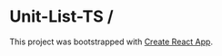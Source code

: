 # Unit-List-TS /

This project was bootstrapped with [Create React App](https://github.com/facebook/create-react-app).
